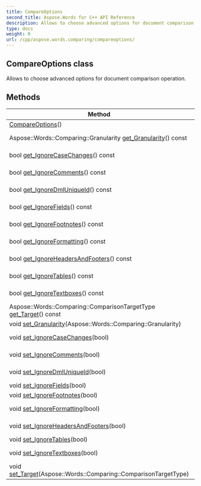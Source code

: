 ```yaml
---
title: CompareOptions
second_title: Aspose.Words for C++ API Reference
description: Allows to choose advanced options for document comparison operation. 
type: docs
weight: 0
url: /cpp/aspose.words.comparing/compareoptions/
---
```

## CompareOptions class


Allows to choose advanced options for document comparison operation. 

## Methods

| Method | Description |
| --- | --- |
|  [CompareOptions](./compareoptions/)() |  |
| Aspose::Words::Comparing::Granularity [get_Granularity](./get_granularity/)() const | Specifies whether changes are tracked by character or by word. Default value is WordLevel.  |
| bool [get_IgnoreCaseChanges](./get_ignorecasechanges/)() const | True indicates that documents comparison is case insensitive. By default comparison is case sensitive.  |
| bool [get_IgnoreComments](./get_ignorecomments/)() const | Specifies whether to compare differences in comments. By default comments are not ignored.  |
| bool [get_IgnoreDmlUniqueId](./get_ignoredmluniqueid/)() const | Specifies whether to ignore difference in DrawingML unique Id. Default value is **false**.  |
| bool [get_IgnoreFields](./get_ignorefields/)() const | Specifies whether to compare differences in fields. By default fields are not ignored.  |
| bool [get_IgnoreFootnotes](./get_ignorefootnotes/)() const | Specifies whether to compare differences in footnotes and endnotes. By default footnotes are not ignored.  |
| bool [get_IgnoreFormatting](./get_ignoreformatting/)() const | True indicates that formatting is ignored. By default document formatting is not ignored.  |
| bool [get_IgnoreHeadersAndFooters](./get_ignoreheadersandfooters/)() const | True indicates that headers and footers content is ignored. By default headers and footers are not ignored.  |
| bool [get_IgnoreTables](./get_ignoretables/)() const | Specifies whether to compare the differences in data contained in tables. By default tables are not ignored.  |
| bool [get_IgnoreTextboxes](./get_ignoretextboxes/)() const | Specifies whether to compare differences in the data contained within text boxes. By default textboxes are not ignored.  |
| Aspose::Words::Comparing::ComparisonTargetType [get_Target](./get_target/)() const | Specifies which document shall be used as a target during comparison.  |
| void [set_Granularity](./set_granularity/)(Aspose::Words::Comparing::Granularity) | Setter for Aspose::Words::Comparing::CompareOptions::get_Granularity.  |
| void [set_IgnoreCaseChanges](./set_ignorecasechanges/)(bool) | Setter for Aspose::Words::Comparing::CompareOptions::get_IgnoreCaseChanges.  |
| void [set_IgnoreComments](./set_ignorecomments/)(bool) | Setter for Aspose::Words::Comparing::CompareOptions::get_IgnoreComments.  |
| void [set_IgnoreDmlUniqueId](./set_ignoredmluniqueid/)(bool) | Setter for Aspose::Words::Comparing::CompareOptions::get_IgnoreDmlUniqueId.  |
| void [set_IgnoreFields](./set_ignorefields/)(bool) | Setter for Aspose::Words::Comparing::CompareOptions::get_IgnoreFields.  |
| void [set_IgnoreFootnotes](./set_ignorefootnotes/)(bool) | Setter for Aspose::Words::Comparing::CompareOptions::get_IgnoreFootnotes.  |
| void [set_IgnoreFormatting](./set_ignoreformatting/)(bool) | Setter for Aspose::Words::Comparing::CompareOptions::get_IgnoreFormatting.  |
| void [set_IgnoreHeadersAndFooters](./set_ignoreheadersandfooters/)(bool) | Setter for Aspose::Words::Comparing::CompareOptions::get_IgnoreHeadersAndFooters.  |
| void [set_IgnoreTables](./set_ignoretables/)(bool) | Setter for Aspose::Words::Comparing::CompareOptions::get_IgnoreTables.  |
| void [set_IgnoreTextboxes](./set_ignoretextboxes/)(bool) | Setter for Aspose::Words::Comparing::CompareOptions::get_IgnoreTextboxes.  |
| void [set_Target](./set_target/)(Aspose::Words::Comparing::ComparisonTargetType) | Setter for Aspose::Words::Comparing::CompareOptions::get_Target.  |
